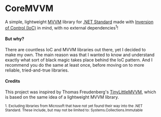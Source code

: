 # CoreMVVM

A simple, lightweight [MVVM](https://en.wikipedia.org/wiki/Model%E2%80%93view%E2%80%93viewmodel) library for [.NET Standard](https://en.wikipedia.org/wiki/List_of_.NET_libraries_and_frameworks#.NET_Standard) made with [Inversion of Control (IoC)](https://en.wikipedia.org/wiki/Inversion_of_control) in mind, with no external dependencies<sup>1</sup>!

#### But why?

There are countless IoC and MVVM libraries out there, yet I decided to make my own. The main reason was that I wanted to know and understand exactly what sort of black magic takes place behind the IoC pattern. And I recommend you do the same at least once, before moving on to more reliable, tried-and-true libraries.

#### Credits

This project was inspired by Thomas Freudenberg's [TinyLittleMVVM](https://github.com/thoemmi/TinyLittleMvvm), which is based on the same idea of a lightweight MVVM library.

<sup>1. Excluding libraries from Microsoft that have not yet found their way into the .NET Standard. These include, but may not be limited to: Systems.Collections.Immutable</sup>
